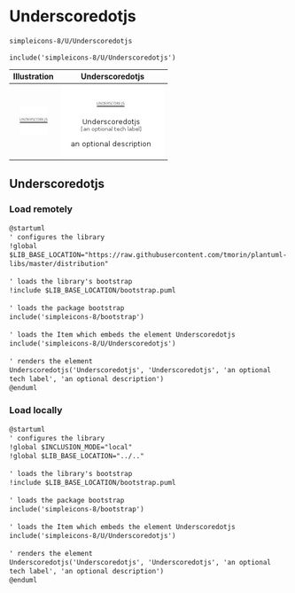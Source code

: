 # Underscoredotjs


```text
simpleicons-8/U/Underscoredotjs
```

```text
include('simpleicons-8/U/Underscoredotjs')
```



| Illustration | Underscoredotjs |
| :---: | :---: |
| ![illustration for Illustration](../../simpleicons-8/U/Underscoredotjs.png) | ![illustration for Underscoredotjs](../../simpleicons-8/U/Underscoredotjs.Local.png) |




## Underscoredotjs

### Load remotely
```plantuml
@startuml
' configures the library
!global $LIB_BASE_LOCATION="https://raw.githubusercontent.com/tmorin/plantuml-libs/master/distribution"

' loads the library's bootstrap
!include $LIB_BASE_LOCATION/bootstrap.puml

' loads the package bootstrap
include('simpleicons-8/bootstrap')

' loads the Item which embeds the element Underscoredotjs
include('simpleicons-8/U/Underscoredotjs')

' renders the element
Underscoredotjs('Underscoredotjs', 'Underscoredotjs', 'an optional tech label', 'an optional description')
@enduml
```

### Load locally
```plantuml
@startuml
' configures the library
!global $INCLUSION_MODE="local"
!global $LIB_BASE_LOCATION="../.."

' loads the library's bootstrap
!include $LIB_BASE_LOCATION/bootstrap.puml

' loads the package bootstrap
include('simpleicons-8/bootstrap')

' loads the Item which embeds the element Underscoredotjs
include('simpleicons-8/U/Underscoredotjs')

' renders the element
Underscoredotjs('Underscoredotjs', 'Underscoredotjs', 'an optional tech label', 'an optional description')
@enduml
```

